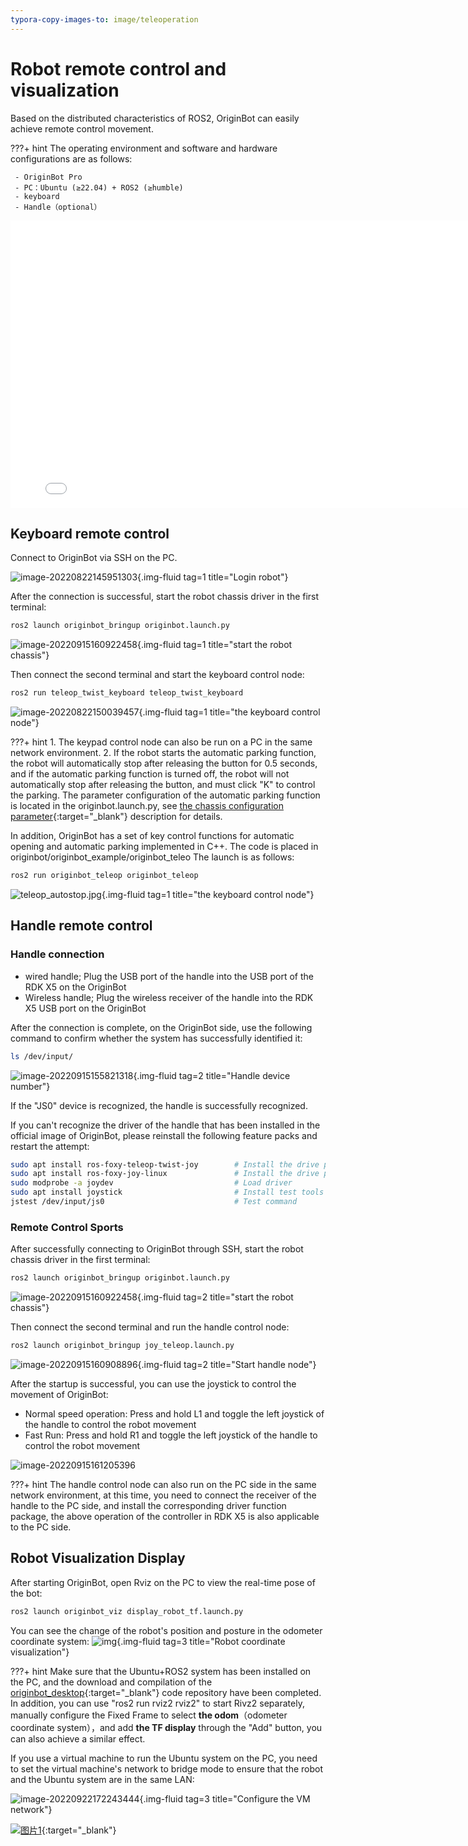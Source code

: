 ```yaml
---
typora-copy-images-to: image/teleoperation
---
```


# **Robot remote control and visualization**

Based on the distributed characteristics of ROS2, OriginBot can easily achieve remote control movement.

???+ hint
    The operating environment and software and hardware configurations are as follows:

     - OriginBot Pro
     - PC：Ubuntu (≥22.04) + ROS2 (≥humble)
     - keyboard
     - Handle（optional）



<iframe
  src="//player.bilibili.com/player.html?aid=516658213&bvid=BV1eg411a7A9&cid=866092965&page=11&autoplay=0"
  scrolling="no"
  border="0"
  width="800px"
  height="460px"
  frameborder="no"
  framespacing="0"
  allowfullscreen="true"
>
</iframe>

## **Keyboard remote control**

Connect to OriginBot via SSH on the PC.

![image-20220822145951303](../../assets/img/teleoperation/image-20220822145951303.png){.img-fluid tag=1 title="Login robot"}

After the connection is successful, start the robot chassis driver in the first terminal:

```bash
ros2 launch originbot_bringup originbot.launch.py
```

![image-20220915160922458](../../assets/img/teleoperation/image-20220915160922458.png){.img-fluid tag=1 title="start the robot chassis"}



Then connect the second terminal and start the keyboard control node:

```bash
ros2 run teleop_twist_keyboard teleop_twist_keyboard
```

![image-20220822150039457](../../assets/img/teleoperation/image-20220822150039457.png){.img-fluid tag=1 title="the keyboard control node"}

???+ hint
    1. The keypad control node can also be run on a PC in the same network environment.
    2. If the robot starts the automatic parking function, the robot will automatically stop after releasing the button for 0.5 seconds, and if the automatic parking function is turned off, the robot will not automatically stop after releasing the button, and must click "K" to control the parking. The parameter configuration of the automatic parking function is located in the originbot.launch.py, see [the chassis configuration parameter](http://originbot.org/manual/originbot_bringup){:target="_blank"} description for details.

In addition, OriginBot has a set of key control functions for automatic opening and automatic parking implemented in C++. The code is placed in originbot/originbot_example/originbot_teleo
The launch is as follows:

```bash
ros2 run originbot_teleop originbot_teleop
```
![teleop_autostop.jpg](../../assets/img/teleoperation/teleop_autostop.jpg){.img-fluid tag=1 title="the keyboard control node"}

## **Handle remote control**

### **Handle connection**
- wired handle; Plug the USB port of the handle into the USB port of the RDK X5 on the OriginBot
- Wireless handle; Plug the wireless receiver of the handle into the RDK X5 USB port on the OriginBot

After the connection is complete, on the OriginBot side, use the following command to confirm whether the system has successfully identified it:

```bash
ls /dev/input/
```

![image-20220915155821318](../../assets/img/teleoperation/image-20220915155821318.png){.img-fluid tag=2 title="Handle device number"}



If the "JS0" device is recognized, the handle is successfully recognized.


If you can't recognize the driver of the handle that has been installed in the official image of OriginBot, please reinstall the following feature packs and restart the attempt:​
​    

```bash
sudo apt install ros-foxy-teleop-twist-joy        # Install the drive pack for the handle
sudo apt install ros-foxy-joy-linux               # Install the drive pack for the handle
sudo modprobe -a joydev                           # Load driver
sudo apt install joystick                         # Install test tools
jstest /dev/input/js0                             # Test command
```



### **Remote Control Sports**

After successfully connecting to OriginBot through SSH, start the robot chassis driver in the first terminal:

```bash
ros2 launch originbot_bringup originbot.launch.py
```

![image-20220915160922458](../../assets/img/teleoperation/image-20220915160922458.png){.img-fluid tag=2 title="start the robot chassis"}


Then connect the second terminal and run the handle control node:
```bash
ros2 launch originbot_bringup joy_teleop.launch.py
```

![image-20220915160908896](../../assets/img/teleoperation/image-20220915160908896.png){.img-fluid tag=2 title="Start handle node"}



After the startup is successful, you can use the joystick to control the movement of OriginBot:

- Normal speed operation: Press and hold L1 and toggle the left joystick of the handle to control the robot movement
- Fast Run: Press and hold R1 and toggle the left joystick of the handle to control the robot movement



![image-20220915161205396](../../assets/img/teleoperation/image-20220915161205396.png)



???+ hint
    The handle control node can also run on the PC side in the same network environment, at this time, you need to connect the receiver of the handle to the PC side, and install the corresponding driver function package, the above operation of the controller in RDK X5 is also applicable to the PC side.



## **Robot Visualization Display**

After starting OriginBot, open Rviz on the PC to view the real-time pose of the bot:

```bash
ros2 launch originbot_viz display_robot_tf.launch.py
```



You can see the change of the robot's position and posture in the odometer coordinate system:
![img](../../assets/img/teleoperation/2022-08-10_23-30.png){.img-fluid tag=3 title="Robot coordinate visualization"}



???+ hint
    Make sure that the Ubuntu+ROS2 system has been installed on the PC, and the download and compilation of the [originbot_desktop](https://github.com/yzhcat/originbot_desktop){:target="_blank"} code repository have been completed. In addition, you can use "ros2 run rviz2 rviz2" to start Rivz2 separately, manually configure the Fixed Frame to select **the odom**（odometer coordinate system），and add **the TF display** through the "Add" button, you can also achieve a similar effect.



If you use a virtual machine to run the Ubuntu system on the PC, you need to set the virtual machine's network to bridge mode to ensure that the robot and the Ubuntu system are in the same LAN:

![image-20220922172243444](../../assets/img/teleoperation/image-20220922172243444.png){.img-fluid tag=3 title="Configure the VM network"}





[![图片1](../../assets/img/footer.png)](https://www.guyuehome.com/){:target="_blank"}

